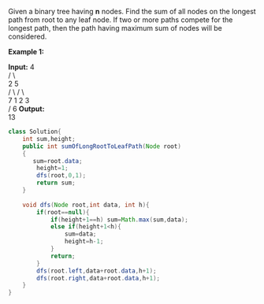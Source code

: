 Given a binary tree having **n** nodes. Find the sum of all nodes on the longest path from root to any leaf node. If two or more paths compete for the longest path, then the path having maximum sum of nodes will be considered.

**Example 1:**

**Input:** 
        4        
       /  \       
      2   5      
     / \   /  \     
    7  1 2  3    
      /
     6
**Output:**   
13

```java
class Solution{
    int sum,height;
    public int sumOfLongRootToLeafPath(Node root)
    {
       sum=root.data;
        height=1;
        dfs(root,0,1);
        return sum;
    }
    
    void dfs(Node root,int data, int h){
        if(root==null){
            if(height+1==h) sum=Math.max(sum,data);
            else if(height+1<h){
                sum=data;
                height=h-1;
            }
            return;
        }
        dfs(root.left,data+root.data,h+1);
        dfs(root.right,data+root.data,h+1);
    }
}
```
